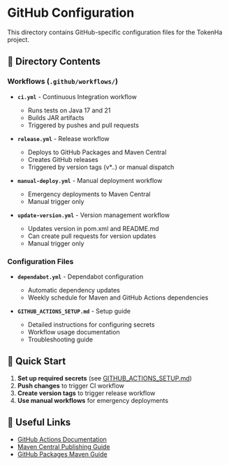 # GitHub Configuration

This directory contains GitHub-specific configuration files for the TokenHa project.

## 📁 Directory Contents

### Workflows (`.github/workflows/`)

- **`ci.yml`** - Continuous Integration workflow
  - Runs tests on Java 17 and 21
  - Builds JAR artifacts
  - Triggered by pushes and pull requests

- **`release.yml`** - Release workflow
  - Deploys to GitHub Packages and Maven Central
  - Creates GitHub releases
  - Triggered by version tags (v*.*.*) or manual dispatch

- **`manual-deploy.yml`** - Manual deployment workflow
  - Emergency deployments to Maven Central
  - Manual trigger only

- **`update-version.yml`** - Version management workflow
  - Updates version in pom.xml and README.md
  - Can create pull requests for version updates
  - Manual trigger only

### Configuration Files

- **`dependabot.yml`** - Dependabot configuration
  - Automatic dependency updates
  - Weekly schedule for Maven and GitHub Actions dependencies

- **`GITHUB_ACTIONS_SETUP.md`** - Setup guide
  - Detailed instructions for configuring secrets
  - Workflow usage documentation
  - Troubleshooting guide

## 🚀 Quick Start

1. **Set up required secrets** (see [GITHUB_ACTIONS_SETUP.md](GITHUB_ACTIONS_SETUP.md))
2. **Push changes** to trigger CI workflow
3. **Create version tags** to trigger release workflow
4. **Use manual workflows** for emergency deployments

## 🔗 Useful Links

- [GitHub Actions Documentation](https://docs.github.com/en/actions)
- [Maven Central Publishing Guide](https://central.sonatype.org/publish/publish-guide/)
- [GitHub Packages Maven Guide](https://docs.github.com/en/packages/working-with-a-github-packages-registry/working-with-the-apache-maven-registry)
